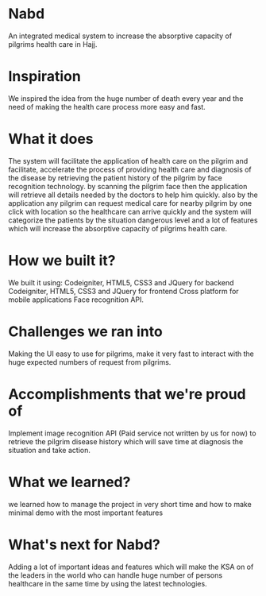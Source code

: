 # Nabd
An integrated medical system to increase the absorptive capacity of pilgrims health care in Hajj.
# Inspiration
We inspired the idea from the huge number of death every year and the need of making the health care process more easy and fast.
# What it does
The system will facilitate the application of health care on the pilgrim and facilitate, accelerate the process of providing health care and diagnosis of the disease by retrieving the patient history of the pilgrim by face recognition technology. by scanning the pilgrim face then the application will retrieve all details needed by the doctors to help him quickly. also by the application any pilgrim can request medical care for nearby pilgrim by one click with location so the healthcare can arrive quickly and the system will categorize the patients by the situation dangerous level and a lot of features which will increase the absorptive capacity of pilgrims health care.
# How we built it?
We built it using: Codeigniter, HTML5, CSS3 and JQuery for backend Codeigniter, HTML5, CSS3 and JQuery for frontend Cross platform for mobile applications Face recognition API.
# Challenges we ran into
Making the UI easy to use for pilgrims, make it very fast to interact with the huge expected numbers of request from pilgrims.
# Accomplishments that we're proud of
Implement image recognition API (Paid service not written by us for now) to retrieve the pilgrim disease history which will save time at diagnosis the situation and take action.
# What we learned?
we learned how to manage the project in very short time and how to make minimal demo with the most important features
# What's next for Nabd?
Adding a lot of important ideas and features which will make the KSA on of the leaders in the world who can handle huge number of persons healthcare in the same time by using the latest technologies.

